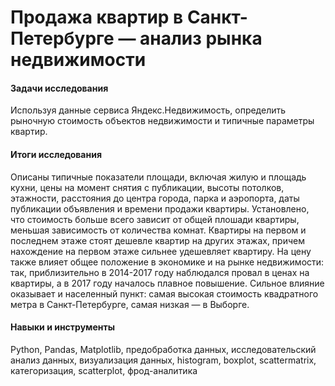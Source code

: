 # Продажа квартир в Санкт-Петербурге — анализ рынка недвижимости
#### Задачи исследования 
Используя данные сервиса Яндекс.Недвижимость, определить рыночную стоимость объектов недвижимости и типичные параметры квартир.
#### Итоги исследования
Описаны типичные показатели площади, включая жилую и площадь кухни, цены на момент снятия с публикации, высоты потолков, этажности, расстояния до центра города, парка и аэропорта, даты публикации объявления и времени продажи квартиры. Установлено, что стоимость больше всего зависит от общей плошади квартиры, меньшая зависимость от количества комнат. Квартиры на первом и последнем этаже стоят дешевле квартир на других этажах, причем нахождение на первом этаже сильнее удешевляет квартиру. На цену также влияет общее положение в экономике и на рынке недвижимости: так, приблизительно в 2014-2017 году наблюдался провал в ценах на квартиры, а в 2017 году началось плавное повышение. Сильное влияние оказывает и населенный пункт: самая высокая стоимость квадратного метра в Санкт-Петербурге, самая низкая — в Выборге.
#### Навыки и инструменты
Python, Pandas, Matplotlib, предобработка данных, исследовательский анализ данных, визуализация данных, histogram, boxplot, scattermatrix, категоризация, scatterplot, фрод-аналитика
